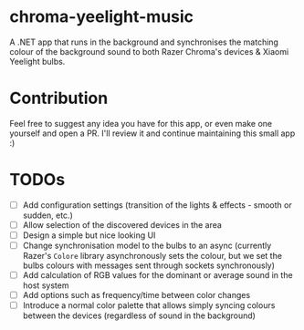 # chroma-yeelight-music
A .NET app that runs in the background and synchronises the matching colour of the background sound to both Razer Chroma's devices &amp; Xiaomi Yeelight bulbs.

# Contribution
Feel free to suggest any idea you have for this app, or even make one yourself and open a PR. I'll review it and continue maintaining this small app :)

# TODOs
- [ ] Add configuration settings (transition of the lights & effects - smooth or sudden, etc.)
- [ ] Allow selection of the discovered devices in the area
- [ ] Design a simple but nice looking UI
- [ ] Change synchronisation model to the bulbs to an async (currently Razer's `Colore` library asynchronously sets the colour, but we set the bulbs colours with messages sent through sockets synchronously)
- [ ] Add calculation of RGB values for the dominant or average sound in the host system
- [ ] Add options such as frequency/time between color changes
- [ ] Introduce a normal color palette that allows simply syncing colours between the devices (regardless of sound in the background)
